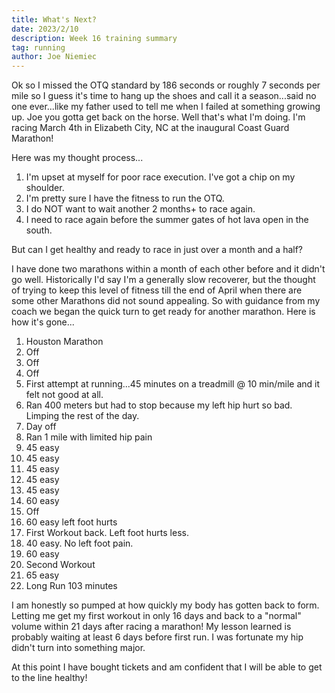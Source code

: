 ```yaml
---
title: What's Next?
date: 2023/2/10
description: Week 16 training summary
tag: running
author: Joe Niemiec
---
```

Ok so I missed the OTQ standard by 186 seconds or roughly 7 seconds per mile so I guess it's time to hang up the shoes and call it a season...said no one ever...like my father used to tell me when I failed at something growing up. Joe you gotta get back on the horse. Well that's what I'm doing. I'm racing March 4th in Elizabeth City, NC at the inaugural Coast Guard Marathon!

Here was my thought process...

1. I'm upset at myself for poor race execution. I've got a chip on my shoulder.
2. I'm pretty sure I have the fitness to run the OTQ.
3. I do NOT want to wait another 2 months+ to race again.
4. I need to race again before the summer gates of hot lava open in the south.

But can I get healthy and ready to race in just over a month and a half?

I have done two marathons within a month of each other before and it didn't go well. Historically I'd say I'm a generally slow recoverer, but the thought of trying to keep this level of fitness till the end of April when there are some other Marathons did not sound appealing. So with guidance from my coach we began the quick turn to get ready for another marathon. Here is how it's gone...

1. Houston Marathon
2. Off
3. Off
4. Off
5. First attempt at running...45 minutes on a treadmill @ 10 min/mile and it felt not good at all.
6. Ran 400 meters but had to stop because my left hip hurt so bad. Limping the rest of the day.
7. Day off
8. Ran 1 mile with limited hip pain
9. 45 easy
10. 45 easy
11. 45 easy
12. 45 easy
13. 45 easy
14. 60 easy
15. Off
16. 60 easy left foot hurts
17. First Workout back. Left foot hurts less.
18. 40 easy. No left foot pain.
19. 60 easy
20. Second Workout
21. 65 easy
22. Long Run 103 minutes

I am honestly so pumped at how quickly my body has gotten back to form. Letting me get my first workout in only 16 days and back to a "normal" volume within 21 days after racing a marathon! My lesson learned is probably waiting at least 6 days before first run. I was fortunate my hip didn't turn into something major.

At this point I have bought tickets and am confident that I will be able to get to the line healthy!